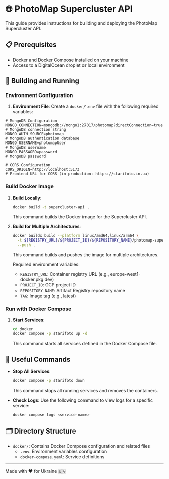 # 🌐 PhotoMap Supercluster API

This guide provides instructions for building and deploying the PhotoMap Supercluster API.

## 📋 Prerequisites

- Docker and Docker Compose installed on your machine
- Access to a DigitalOcean droplet or local environment

## 🚀 Building and Running

### Environment Configuration

1. **Environment File**: Create a `docker/.env` file with the following required variables:

```env
# MongoDB Configuration
MONGO_CONNECTION=mongodb://mongo1:27017/photomap?directConnection=true  # MongoDB connection string
MONGO_AUTH_SOURCE=photomap                                             # MongoDB authentication database
MONGO_USERNAME=photomapUser                                           # MongoDB username
MONGO_PASSWORD=password                                               # MongoDB password

# CORS Configuration
CORS_ORIGIN=http://localhost:5173                                     # Frontend URL for CORS (in production: https://starifoto.in.ua)
```

### Build Docker Image

1. **Build Locally**:
   ```bash
   docker build -t supercluster-api .
   ```
   This command builds the Docker image for the Supercluster API.

2. **Build for Multiple Architectures**:
   ```bash
   docker buildx build --platform linux/amd64,linux/arm64 \
     -t ${REGISTRY_URL}/${PROJECT_ID}/${REPOSITORY_NAME}/photomap-supercluster:${TAG} \
     --push .
   ```
   This command builds and pushes the image for multiple architectures.

   Required environment variables:
   - `REGISTRY_URL`: Container registry URL (e.g., europe-west1-docker.pkg.dev)
   - `PROJECT_ID`: GCP project ID
   - `REPOSITORY_NAME`: Artifact Registry repository name
   - `TAG`: Image tag (e.g., latest)

### Run with Docker Compose

1. **Start Services**:
   ```bash
   cd docker
   docker compose -p starifoto up -d
   ```
   This command starts all services defined in the Docker Compose file.

## 🔧 Useful Commands

- **Stop All Services**:
  ```bash
  docker compose -p starifoto down
  ```
  This command stops all running services and removes the containers.

- **Check Logs**:
  Use the following command to view logs for a specific service:
  ```bash
  docker compose logs <service-name>
  ```

## 🗂️ Directory Structure

- `docker/`: Contains Docker Compose configuration and related files
  - `.env`: Environment variables configuration
  - `docker-compose.yaml`: Service definitions

---
Made with ❤️ for Ukraine 🇺🇦